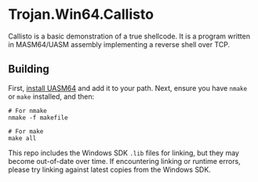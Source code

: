 # Trojan.Win64.Callisto

Callisto is a basic demonstration of a true shellcode. It is a program written in MASM64/UASM assembly implementing a reverse shell over TCP.

## Building

First, [install UASM64](https://www.terraspace.co.uk/uasm256_x64.zip) and add it to your path. Next, ensure you have `nmake` or `make` installed, and then:

```
# For nmake
nmake -f makefile

# For make
make all
```

This repo includes the Windows SDK `.lib` files for linking, but they may become out-of-date over time. If encountering linking or runtime errors, please try linking against latest copies from the Windows SDK.
